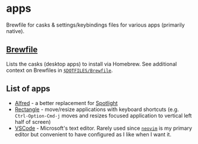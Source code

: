 # apps

Brewfile for casks & settings/keybindings files for various apps (primarily native).

## [Brewfile](./Brewfile)

Lists the casks (desktop apps) to install via Homebrew. See additional context on Brewfiles in [`$DOTFILES/Brewfile`](../Brewfile).

## List of apps

- [Alfred](https://www.alfredapp.com) - a better replacement for [Spotlight](https://support.apple.com/en-us/HT204014)
- [Rectangle](https://github.com/rxhanson/Rectangle) - move/resize applications with keyboard shortcuts (e.g. `Ctrl-Option-Cmd-j` moves and resizes focused application to vertical left half of screen)
- [VSCode](https://code.visualstudio.com) - Microsoft's text editor. Rarely used since [`neovim`](https://neovim.io) is my primary editor but convenient to have configured as I like when I want it.
